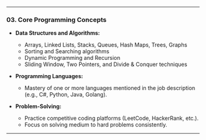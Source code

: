 
---

### **03. Core Programming Concepts**
- **Data Structures and Algorithms:**
  - Arrays, Linked Lists, Stacks, Queues, Hash Maps, Trees, Graphs
  - Sorting and Searching algorithms
  - Dynamic Programming and Recursion
  - Sliding Window, Two Pointers, and Divide & Conquer techniques

- **Programming Languages:**
  - Mastery of one or more languages mentioned in the job description (e.g., C#, Python, Java, Golang).

- **Problem-Solving:**
  - Practice competitive coding platforms (LeetCode, HackerRank, etc.).
  - Focus on solving medium to hard problems consistently.

---
